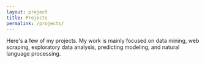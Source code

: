 ```yaml
---
layout: project
title: Projects
permalink: /projects/
---
```


Here's a few of my projects.  My work is mainly focused on data mining, web scraping, exploratory data analysis, predicting modeling, and natural language processing.
